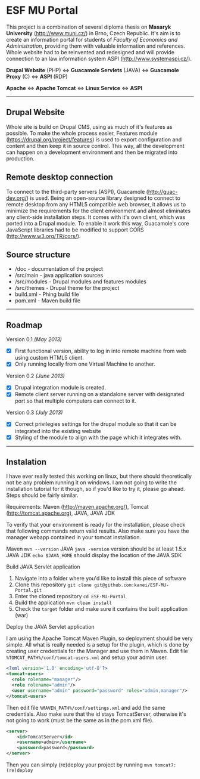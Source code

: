 ESF MU Portal
==============

This project is a combination of several diploma thesis on **Masaryk University** (http://www.muni.cz/) in 
Brno, Czech Republic. It's aim is to create an information portal for students of
*Faculty of Economics and Administration*, providing them with valuable information and references. 
Whole website had to be reinvented and redesigned and will provide connection to an law information system
ASPI (http://www.systemaspi.cz/).

**Drupal Website** (PHP) <=> **Guacamole Servlets** (JAVA) <=> **Guacamole Proxy** (C) <=> **ASPI** (RDP)

**Apache** <=> **Apache Tomcat** <=> **Linux Service** <=> **ASPI**

***

Drupal Website
---------------------

Whole site is build on Drupal CMS, using as much of it's features as possible. To make the whole process easier, Features module (https://drupal.org/project/features) is used to export configuration and content and then keep it in source control. This way, all the development can happen on a development environment and then be migrated into production.

Remote desktop connection
-------------------------------------

To connect to the third-party servers (ASPI), Guacamole (http://guac-dev.org/) is used. Being an open-source library designed to connect to remote desktop from any HTML5 compatible web browser, it allows us to minimize the requirements for the client environment and almost eliminates any client-side installation steps. It comes with it's own client, which was ported into a Drupal module. To enable it work this way, Guacamole's core JavaScript libraries had to be modified to support CORS (http://www.w3.org/TR/cors/).

Source structure
----------------------

- /doc - documentation of the project
- /src/main - java application sources
- /src/modules - Drupal modules and features modules
- /src/themes - Drupal theme for the project 
- build.xml - Phing build file
- pom.xml - Maven build file

***

Roadmap
-------

Version 0.1 *(May 2013)*

- [x] First functional version, ability to log in into remote machine from web using custom HTML5 client. 
- [x] Only running locally from one Virtual Machine to another. 

Version 0.2 *(June 2013)*

- [x] Drupal integration module is created.
- [x] Remote client server running on a standalone server with designated port so that multiple computers can connect to it.

Version 0.3 *(July 2013)*

- [x] Correct privilegies settings for the drupal module so that it can be integrated into the existing website
- [x] Styling of the module to align with the page which it integrates with.

***

Instalation
-----------

I have ever really tested this working on linux, but there should theoretically not be any problem running it on windows. 
I am not going to write the installation tutorial for it though, so if you'd like to try it, please go ahead. Steps 
should be fairly similar.

Requirements: Maven (http://maven.apache.org/), Tomcat (http://tomcat.apache.org), JAVA, JAVA JDK

To verify that your environment is ready for the installation, please check that following commands return valid results.
Also make sure you have the manager webapp contained in your tomcat installation.

Maven ```mvn --version``` 
JAVA ```java -version``` version should be at least 1.5.x
JAVA JDK ```echo $JAVA_HOME``` should display the location of the JAVA SDK

Build JAVA Servlet application

1. Navigate into a folder where you'd like to install this piece of software
2. Clone this repository ```git clone git@github.com:kanei/ESF-MU-Portal.git```
3. Enter the cloned repository ```cd ESF-MU-Portal```
4. Build the application ```mvn clean install```
5. Check the ```target``` folder and make sure it contains the built application (war)

Deploy the JAVA Servlet application

I am using the Apache Tomcat Maven Plugin, so deployment should be very simple. All what is really needed is a setup
for the plugin, which is done by creating user credentials for the Manager and use them in Maven. 
Edit file ```%TOMCAT_PATH%/conf/tomcat-users.xml``` and setup your admin user.

```xml 
<?xml version='1.0' encoding='utf-8'?>
<tomcat-users>
  <role rolename="manager"/>
  <role rolename="admin"/>
  <user username="admin" password="password" roles="admin,manager"/>
</tomcat-users>
```

Then edit file ```%MAVEN_PATH%/conf/settings.xml``` and add the same credentials. Also make sure that the id stays 
TomcatServer, otherwise it's not going to work (must be the same as in the pom.xml file).

```xml
<server>
	<id>TomcatServer</id>
	<username>admin</username>
	<password>password</password>
</server>
```

Then you can simply (re)deploy your project by running ```mvn tomcat7:(re)deploy```
